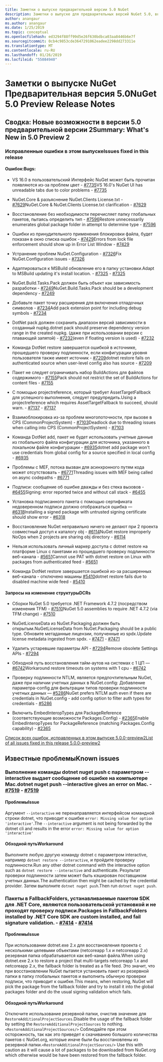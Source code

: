 ```yaml
---
title: Заметки о выпуске предварительной версии 5.0 NuGet
description: Заметки о выпуске для предварительных версий NuGet 5.0, включая известные проблемы, исправления ошибок, новые функции и запросы на изменение структуры.
author: anangaur
ms.author: anangaur
ms.date: 1/25/2019
ms.topic: conceptual
ms.openlocfilehash: ed3294f88ff99d5e26f630bdbca03aa8446b6e7f
ms.sourcegitcommit: 0cb4c9853cde3647291062eadee2298dd273311e
ms.translationtype: MT
ms.contentlocale: ru-RU
ms.lasthandoff: 01/26/2019
ms.locfileid: "55084940"
---
```

# <a name="nuget-50-preview-release-notes"></a><span data-ttu-id="f7d0a-103">Заметки о выпуске NuGet Предварительная версия 5.0</span><span class="sxs-lookup"><span data-stu-id="f7d0a-103">NuGet 5.0 Preview Release Notes</span></span>

## <a name="summary-whats-new-in-50-preview-2"></a><span data-ttu-id="f7d0a-104">Сводка: Новые возможности в версии 5.0 предварительной версии 2</span><span class="sxs-lookup"><span data-stu-id="f7d0a-104">Summary: What's New in 5.0 Preview 2</span></span>

### <a name="issues-fixed-in-this-release"></a><span data-ttu-id="f7d0a-105">Исправленные ошибки в этом выпуске</span><span class="sxs-lookup"><span data-stu-id="f7d0a-105">Issues fixed in this release</span></span>

#### <a name="bugs"></a><span data-ttu-id="f7d0a-106">Ошибок:</span><span class="sxs-lookup"><span data-stu-id="f7d0a-106">Bugs:</span></span>

* <span data-ttu-id="f7d0a-107">VS 16.0 в пользовательский Интерфейс NuGet может быть прочитан появляются из-за проблем цвет - [#7735](https://github.com/NuGet/Home/issues/7735)</span><span class="sxs-lookup"><span data-stu-id="f7d0a-107">VS 16.0's NuGet UI has unreadable tabs due to color problems - [#7735](https://github.com/NuGet/Home/issues/7735)</span></span>

* <span data-ttu-id="f7d0a-108">NuGet.Core & разъяснение NuGet.Clients License.txt - [#7629](https://github.com/NuGet/Home/issues/7629)</span><span class="sxs-lookup"><span data-stu-id="f7d0a-108">NuGet.Core & NuGet.Clients License.txt clarification - [#7629](https://github.com/NuGet/Home/issues/7629)</span></span>

* <span data-ttu-id="f7d0a-109">Восстановление без необходимости перечисляет папку глобальных пакетов, пытаясь определить тип - [#7596](https://github.com/NuGet/Home/issues/7596)</span><span class="sxs-lookup"><span data-stu-id="f7d0a-109">Restore unnecessarily enumerates global package folder in attempt to determine type - [#7596](https://github.com/NuGet/Home/issues/7596)</span></span>

* <span data-ttu-id="f7d0a-110">Ошибки из принудительного применения блокировки файла, будет показан в окно списка ошибок - [#7429](https://github.com/NuGet/Home/issues/7429)</span><span class="sxs-lookup"><span data-stu-id="f7d0a-110">Errors from lock file enforcement should show up in Error List Window - [#7429](https://github.com/NuGet/Home/issues/7429)</span></span>

* <span data-ttu-id="f7d0a-111">Устранение проблем NuGet.Configuration - [#7326](https://github.com/NuGet/Home/issues/7326)</span><span class="sxs-lookup"><span data-stu-id="f7d0a-111">Fix NuGet.Configuration issues - [#7326](https://github.com/NuGet/Home/issues/7326)</span></span>

* <span data-ttu-id="f7d0a-112">Адаптироваться к MSBuild обновление его в папку установки.</span><span class="sxs-lookup"><span data-stu-id="f7d0a-112">Adapt to MSBuild updating it's install location.</span></span><span data-ttu-id="f7d0a-113">  - [#7325](https://github.com/NuGet/Home/issues/7325)</span><span class="sxs-lookup"><span data-stu-id="f7d0a-113">  - [#7325](https://github.com/NuGet/Home/issues/7325)</span></span>

* <span data-ttu-id="f7d0a-114">NuGet.Build.Tasks.Pack должен быть объект как зависимость разработки - [#7249](https://github.com/NuGet/Home/issues/7249)</span><span class="sxs-lookup"><span data-stu-id="f7d0a-114">NuGet.Build.Tasks.Pack should be a development dependency - [#7249](https://github.com/NuGet/Home/issues/7249)</span></span>

* <span data-ttu-id="f7d0a-115">Добавьте пакет точку расширения для включения отладочных символов - [#7234](https://github.com/NuGet/Home/issues/7234)</span><span class="sxs-lookup"><span data-stu-id="f7d0a-115">Add pack extension point for including debug symbols - [#7234](https://github.com/NuGet/Home/issues/7234)</span></span>

* <span data-ttu-id="f7d0a-116">DotNet pack должен сохранить диапазон версий зависимости в созданный nupkg.</span><span class="sxs-lookup"><span data-stu-id="f7d0a-116">dotnet pack should preserve dependency version range in the created nupkg.</span></span> <span data-ttu-id="f7d0a-117">(даже при использовании версии с плавающей запятой) - [#7232](https://github.com/NuGet/Home/issues/7232)</span><span class="sxs-lookup"><span data-stu-id="f7d0a-117">(even if floating version is used) - [#7232](https://github.com/NuGet/Home/issues/7232)</span></span>

* <span data-ttu-id="f7d0a-118">Команда DotNet restore завершается ошибкой в источнике, прошедшего проверку подлинности, если конфигурации уровня пользователя также имеет источник - [#7209](https://github.com/NuGet/Home/issues/7209)</span><span class="sxs-lookup"><span data-stu-id="f7d0a-118">dotnet restore fails on authenticated source when user-level config also has source - [#7209](https://github.com/NuGet/Home/issues/7209)</span></span>

* <span data-ttu-id="f7d0a-119">Пакет не следует ограничивать набор BuildActions для файлов содержимого - [#7155](https://github.com/NuGet/Home/issues/7155)</span><span class="sxs-lookup"><span data-stu-id="f7d0a-119">Pack should not restrict the set of BuildActions for content files - [#7155](https://github.com/NuGet/Home/issues/7155)</span></span>

* <span data-ttu-id="f7d0a-120">С помощью projectreference, который требует AssetTargetFallback для успешного выполнения, следует предупредить.</span><span class="sxs-lookup"><span data-stu-id="f7d0a-120">Using a projectreference which requires AssetTargetFallback to succeed, should warn.</span></span><span data-ttu-id="f7d0a-121"> - [#7137](https://github.com/NuGet/Home/issues/7137)</span><span class="sxs-lookup"><span data-stu-id="f7d0a-121"> - [#7137](https://github.com/NuGet/Home/issues/7137)</span></span>

* <span data-ttu-id="f7d0a-122">Взаимоблокировка из-за проблем многопоточности, при вызове в CPS (CommonProjectSystem) - [#7103](https://github.com/NuGet/Home/issues/7103)</span><span class="sxs-lookup"><span data-stu-id="f7d0a-122">Deadlock due to threading issues when calling into CPS (CommonProjectSystem) - [#7103](https://github.com/NuGet/Home/issues/7103)</span></span>

* <span data-ttu-id="f7d0a-123">Команда DotNet add, пакет не будет использовать учетные данные из глобального файла конфигурации для источника, указанного в локальном файле конфигурации - [#6935](https://github.com/NuGet/Home/issues/6935)</span><span class="sxs-lookup"><span data-stu-id="f7d0a-123">dotnet add package won't use credentials from global config for a source specified in local config - [#6935](https://github.com/NuGet/Home/issues/6935)</span></span>

* <span data-ttu-id="f7d0a-124">Проблемы с MEF, потока вызван для асинхронного путям кода может отсутствовать - [#6771](https://github.com/NuGet/Home/issues/6771)</span><span class="sxs-lookup"><span data-stu-id="f7d0a-124">Threading issues with MEF being called on async codepaths - [#6771](https://github.com/NuGet/Home/issues/6771)</span></span>

* <span data-ttu-id="f7d0a-125">Подписи: сообщение об ошибке дважды и без стека вызовов - [#6455](https://github.com/NuGet/Home/issues/6455)</span><span class="sxs-lookup"><span data-stu-id="f7d0a-125">Signing:  error reported twice and without call stack - [#6455](https://github.com/NuGet/Home/issues/6455)</span></span>

* <span data-ttu-id="f7d0a-126">Установка подписанного пакета с помощью сертификата недоверенном подписи должно отображаться ошибка — [#6318](https://github.com/NuGet/Home/issues/6318)</span><span class="sxs-lookup"><span data-stu-id="f7d0a-126">Installing a signed package with untrusted signing certificate should show error - [#6318](https://github.com/NuGet/Home/issues/6318)</span></span>

* <span data-ttu-id="f7d0a-127">Восстановление NuGet неправильно ничего не делают при 2 проекта совместный доступ к каталогу obj - [#6114](https://github.com/NuGet/Home/issues/6114)</span><span class="sxs-lookup"><span data-stu-id="f7d0a-127">NuGet restore improperly NoOps when 2 projects are sharing obj directory - [#6114](https://github.com/NuGet/Home/issues/6114)</span></span>

* <span data-ttu-id="f7d0a-128">Нельзя использовать личный маркер доступа с dotnet restore на платформе Linux с пакетами из прошедшего проверку подлинности веб-канала - [#5651](https://github.com/NuGet/Home/issues/5651)</span><span class="sxs-lookup"><span data-stu-id="f7d0a-128">Cannot use PAT with dotnet restore on Linux with packages from authenticated feed - [#5651](https://github.com/NuGet/Home/issues/5651)</span></span>

* <span data-ttu-id="f7d0a-129">Команда DotNet restore завершается ошибкой из-за расширенных веб-канала - отключено машины [#5410](https://github.com/NuGet/Home/issues/5410)</span><span class="sxs-lookup"><span data-stu-id="f7d0a-129">dotnet restore fails due to disabled machine wide feed - [#5410](https://github.com/NuGet/Home/issues/5410)</span></span>

#### <a name="dcrs"></a><span data-ttu-id="f7d0a-130">Запросы на изменение структуры</span><span class="sxs-lookup"><span data-stu-id="f7d0a-130">DCRs</span></span>

* <span data-ttu-id="f7d0a-131">Сборки NuGet 5.0 требуется .NET Framework 4.7.2 (посредством изменения TFM) - [#7510](https://github.com/NuGet/Home/issues/7510)</span><span class="sxs-lookup"><span data-stu-id="f7d0a-131">NuGet 5.0 assemblies to require .NET 4.7.2 (via TFM change) - [#7510](https://github.com/NuGet/Home/issues/7510)</span></span>

* <span data-ttu-id="f7d0a-132">NuGetLicenseData из NuGet.Packaging должен быть открытым.</span><span class="sxs-lookup"><span data-stu-id="f7d0a-132">NuGetLicenseData from NuGet.Packaging should be a public type.</span></span> <span data-ttu-id="f7d0a-133">Обновите метаданные лицензии, полученные из spdx.</span><span class="sxs-lookup"><span data-stu-id="f7d0a-133">Update license metadata ingested from spdx.</span></span><span data-ttu-id="f7d0a-134"> - [#7471](https://github.com/NuGet/Home/issues/7471)</span><span class="sxs-lookup"><span data-stu-id="f7d0a-134"> - [#7471](https://github.com/NuGet/Home/issues/7471)</span></span>

* <span data-ttu-id="f7d0a-135">Удалить устаревшие параметры API - [#7294](https://github.com/NuGet/Home/issues/7294)</span><span class="sxs-lookup"><span data-stu-id="f7d0a-135">Remove obsolete Settings APIs - [#7294](https://github.com/NuGet/Home/issues/7294)</span></span>

* <span data-ttu-id="f7d0a-136">Обходной путь восстановления тайм-аутов на системах с 1 ЦП — [#6742](https://github.com/NuGet/Home/issues/6742)</span><span class="sxs-lookup"><span data-stu-id="f7d0a-136">Workaround restore timeouts on systems with 1 cpu - [#6742](https://github.com/NuGet/Home/issues/6742)</span></span>

* <span data-ttu-id="f7d0a-137">Проверку подлинности NTLM, является предпочтительным NuGet, даже при наличии учетных данных в NuGet.config: Добавление параметра-config для фильтрации типов проверки подлинности учетных данных — [#5286](https://github.com/NuGet/Home/issues/5286)</span><span class="sxs-lookup"><span data-stu-id="f7d0a-137">NuGet prefers NTLM auth even if there are credentials in NuGet.config - add config option to filter auth types for credentials - [#5286](https://github.com/NuGet/Home/issues/5286)</span></span>

* <span data-ttu-id="f7d0a-138">Включить EmbedInteropTypes для PackageReference (соответствующие возможности Packages.Config) - [#2365](https://github.com/NuGet/Home/issues/2365)</span><span class="sxs-lookup"><span data-stu-id="f7d0a-138">Enable EmbedInteropTypes for PackageReference (matching Packages.Config capability) - [#2365](https://github.com/NuGet/Home/issues/2365)</span></span>

[<span data-ttu-id="f7d0a-139">Список всех ошибок, исправленных в этом выпуске 5.0.0-preview2</span><span class="sxs-lookup"><span data-stu-id="f7d0a-139">List of all issues fixed in this release 5.0.0-preview2</span></span>](https://github.com/NuGet/Home/issues?q=is%3Aissue+is%3Aclosed+milestone%3A%224.9.2")


## <a name="known-issues"></a><span data-ttu-id="f7d0a-140">Известные проблемы</span><span class="sxs-lookup"><span data-stu-id="f7d0a-140">Known issues</span></span>

### <a name="dotnet-nuget-push---interactive-gives-an-error-on-mac---7519httpsgithubcomnugethomeissues7519"></a><span data-ttu-id="f7d0a-141">Выполнение команды dotnet nuget push с параметром --interactive выдает сообщение об ошибке на компьютере Mac.</span><span class="sxs-lookup"><span data-stu-id="f7d0a-141">dotnet nuget push --interactive gives an error on Mac.</span></span><span data-ttu-id="f7d0a-142"> - [#7519](https://github.com/NuGet/Home/issues/7519)</span><span class="sxs-lookup"><span data-stu-id="f7d0a-142"> - [#7519](https://github.com/NuGet/Home/issues/7519)</span></span>

#### <a name="issue"></a><span data-ttu-id="f7d0a-143">Проблемы</span><span class="sxs-lookup"><span data-stu-id="f7d0a-143">Issue</span></span>
<span data-ttu-id="f7d0a-144">Аргумент `--interactive` не перенаправляется интерфейсом командной строки dotnet, что приводит к ошибке `error: Missing value for option 'interactive'`.</span><span class="sxs-lookup"><span data-stu-id="f7d0a-144">The `--interactive` argument is not being forwarded by the dotnet cli and results in the error `error: Missing value for option 'interactive'`</span></span>

#### <a name="workaround"></a><span data-ttu-id="f7d0a-145">Обходной путь</span><span class="sxs-lookup"><span data-stu-id="f7d0a-145">Workaround</span></span>
<span data-ttu-id="f7d0a-146">Выполните любую другую команду dotnet с параметром interactive, например `dotnet restore --interactive`, и пройдите проверку подлинности.</span><span class="sxs-lookup"><span data-stu-id="f7d0a-146">Run any other dotnet command with the interactive option such as `dotnet restore --interactive` and authenticate.</span></span> <span data-ttu-id="f7d0a-147">Результат проверки подлинности затем может быть кэширован поставщиком учетных данных.</span><span class="sxs-lookup"><span data-stu-id="f7d0a-147">The authentication then might be cached by the credential provider.</span></span> <span data-ttu-id="f7d0a-148">Затем выполните `dotnet nuget push`.</span><span class="sxs-lookup"><span data-stu-id="f7d0a-148">Then run `dotnet nuget push`.</span></span>

### <a name="packages-in-fallbackfolders-installed-by-net-core-sdk-are-custom-installed-and-fail-signature-validation---7414httpsgithubcomnugethomeissues7414"></a><span data-ttu-id="f7d0a-149">Пакеты в FallbackFolders, устанавливаемые пакетом SDK для .NET Core, являются пользовательской установкой и не проходят проверку подписи.</span><span class="sxs-lookup"><span data-stu-id="f7d0a-149">Packages in FallbackFolders installed by .NET Core SDK are custom installed, and fail signature validation.</span></span><span data-ttu-id="f7d0a-150"> - [#7414](https://github.com/NuGet/Home/issues/7414)</span><span class="sxs-lookup"><span data-stu-id="f7d0a-150"> - [#7414](https://github.com/NuGet/Home/issues/7414)</span></span>

#### <a name="issue"></a><span data-ttu-id="f7d0a-151">Проблемы</span><span class="sxs-lookup"><span data-stu-id="f7d0a-151">Issue</span></span>
<span data-ttu-id="f7d0a-152">При использовании dotnet.exe 2.x для восстановления проекта с несколькими целевыми объектами (netcoreapp 1.x и netcoreapp 2.x) резервная папка обрабатывается как веб-канал файла.</span><span class="sxs-lookup"><span data-stu-id="f7d0a-152">When using dotnet.exe 2.x to restore a project that multi-targets netcoreapp 1.x and netcoreapp 2.x, the fallback folder is treated as a file feed.</span></span> <span data-ttu-id="f7d0a-153">Это значит, что при восстановлении NuGet пытается установить пакет из резервной папки в папку глобальных пакетов и выполнить обычную проверки подписи, что приводит к ошибке.</span><span class="sxs-lookup"><span data-stu-id="f7d0a-153">This means, when restoring, NuGet will pick the package from the fallback folder and try to install it into the global packages folder and do the usual signing validation which fails.</span></span>

#### <a name="workaround"></a><span data-ttu-id="f7d0a-154">Обходной путь</span><span class="sxs-lookup"><span data-stu-id="f7d0a-154">Workaround</span></span>
<span data-ttu-id="f7d0a-155">Отключите использование резервной папки, очистив значение для `RestoreAdditionalProjectSources`.</span><span class="sxs-lookup"><span data-stu-id="f7d0a-155">Disable the usage of the fallback folder by setting the `RestoreAdditionalProjectSources` to nothing.</span></span> <span data-ttu-id="f7d0a-156">`<RestoreAdditionalProjectSources/>` Соблюдайте при этом осторожность, так как это приведет к скачиванию большого количества пакетов с NuGet.org, которые иначе были бы восстановлены из резервной папки.</span><span class="sxs-lookup"><span data-stu-id="f7d0a-156">`<RestoreAdditionalProjectSources/>` Use this with caution as it will cause a lot of packages to be downloaded from NuGet.org which otherwise would be have been restored from the fallback folder.</span></span>
